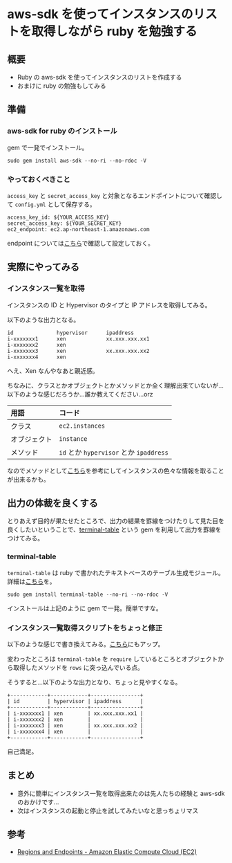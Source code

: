# aws-sdk を使ってインスタンスのリストを取得しながら ruby を勉強する

## 概要

 * Ruby の aws-sdk を使ってインスタンスのリストを作成する
 * おまけに ruby の勉強もしてみる

## 準備

### aws-sdk for ruby のインストール

gem で一発でインストール。

```
sudo gem install aws-sdk --no-ri --no-rdoc -V
```

### やっておくべきこと

`access_key` と `secret_access_key` と対象となるエンドポイントについて確認して `config.yml` として保存する。

```
access_key_id: ${YOUR_ACCESS_KEY}
secret_access_key: ${YOUR_SECRET_KEY}
ec2_endpoint: ec2.ap-northeast-1.amazonaws.com
```

endpoint については[こちら](http://docs.aws.amazon.com/general/latest/gr/rande.html#ec2_region)で確認して設定しておく。

## 実際にやってみる

### インスタンス一覧を取得

インスタンスの ID と Hypervisor のタイプと IP アドレスを取得してみる。

<script src="https://gist.github.com/inokappa/5854680.js"></script>

以下のような出力となる。

```
id              hypervisor      ipaddress
i-xxxxxxx1      xen             xx.xxx.xxx.xx1
i-xxxxxxx2      xen
i-xxxxxxx3      xen             xx.xxx.xxx.xx2
i-xxxxxxx4      xen
```

へえ、Xen なんやなあと親近感。

ちなみに、クラスとかオブジェクトとかメソッドとか全く理解出来ていないが...以下のような感じだろうか...誰か教えてください...orz

| 用語 | コード |
|:-----|:------|
| クラス | `ec2.instances` |
| オブジェクト | `instance` |
| メソッド | `id` とか `hypervisor` とか `ipaddress` |

なのでメソッドとして[こちら](http://docs.aws.amazon.com/AWSRubySDK/latest/AWS/EC2/Instance.html#hypervisor-instance_method)を参考にしてインスタンスの色々な情報を取ることが出来るかも。

## 出力の体裁を良くする

とりあえず目的が果たせたところで、出力の結果を罫線をつけたりして見た目を良くしたいということで、[terminal-table](https://github.com/visionmedia/terminal-table.git) という gem を利用して出力を罫線をつけてみる。

### terminal-table

`terminal-table` は ruby で書かれたテキストベースのテーブル生成モジュール。詳細は[こちら](http://www.moongift.jp/2011/08/20110822-2/)を。

```
sudo gem install terminal-table --no-ri --no-rdoc -V
```

インストールは上記のように gem で一発。簡単ですな。

### インスタンス一覧取得スクリプトをちょっと修正

以下のような感じで書き換えてみる。[こちら](https://github.com/inokappa/aws-sdk/blob/master/instance.rb)にもアップ。

<script src="https://gist.github.com/inokappa/5858906.js"></script>

変わったところは `terminal-table` を `require` しているところとオブジェクトから取得したメソッドを `rows` に突っ込んでいる点。

そうすると...以下のような出力となり、ちょっと見やすくなる。

```
+------------+------------+----------------+
| id         | hypervisor | ipaddress      |
+------------+------------+----------------+
| i-xxxxxxx1 | xen        | xx.xxx.xxx.xx1 |
| i-xxxxxxx2 | xen        |                |
| i-xxxxxxx3 | xen        | xx.xxx.xxx.xx2 |
| i-xxxxxxx4 | xen        |                |
+------------+------------+----------------+
```

自己満足。

## まとめ

 * 意外に簡単にインスタンス一覧を取得出来たのは先人たちの経験と aws-sdk のおかけです...
 * 次はインスタンスの起動と停止を試してみたいなと思っちょリマス

## 参考

 * [Regions and Endpoints - Amazon Elastic Compute Cloud (EC2)](http://docs.aws.amazon.com/general/latest/gr/rande.html#ec2_region)
